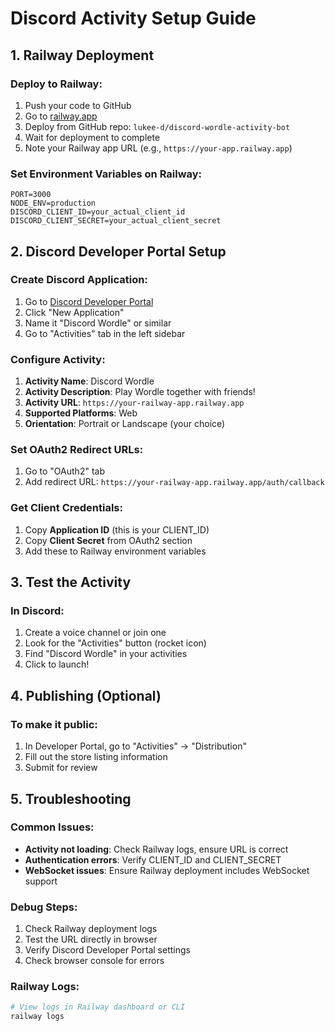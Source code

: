 # Discord Activity Setup Guide

## 1. Railway Deployment

### Deploy to Railway:
1. Push your code to GitHub
2. Go to [railway.app](https://railway.app)
3. Deploy from GitHub repo: `lukee-d/discord-wordle-activity-bot`
4. Wait for deployment to complete
5. Note your Railway app URL (e.g., `https://your-app.railway.app`)

### Set Environment Variables on Railway:
```
PORT=3000
NODE_ENV=production
DISCORD_CLIENT_ID=your_actual_client_id
DISCORD_CLIENT_SECRET=your_actual_client_secret
```

## 2. Discord Developer Portal Setup

### Create Discord Application:
1. Go to [Discord Developer Portal](https://discord.com/developers/applications)
2. Click "New Application"
3. Name it "Discord Wordle" or similar
4. Go to "Activities" tab in the left sidebar

### Configure Activity:
1. **Activity Name**: Discord Wordle
2. **Activity Description**: Play Wordle together with friends!
3. **Activity URL**: `https://your-railway-app.railway.app`
4. **Supported Platforms**: Web
5. **Orientation**: Portrait or Landscape (your choice)

### Set OAuth2 Redirect URLs:
1. Go to "OAuth2" tab
2. Add redirect URL: `https://your-railway-app.railway.app/auth/callback`

### Get Client Credentials:
1. Copy **Application ID** (this is your CLIENT_ID)
2. Copy **Client Secret** from OAuth2 section
3. Add these to Railway environment variables

## 3. Test the Activity

### In Discord:
1. Create a voice channel or join one
2. Look for the "Activities" button (rocket icon)
3. Find "Discord Wordle" in your activities
4. Click to launch!

## 4. Publishing (Optional)

### To make it public:
1. In Developer Portal, go to "Activities" → "Distribution"
2. Fill out the store listing information
3. Submit for review

## 5. Troubleshooting

### Common Issues:
- **Activity not loading**: Check Railway logs, ensure URL is correct
- **Authentication errors**: Verify CLIENT_ID and CLIENT_SECRET
- **WebSocket issues**: Ensure Railway deployment includes WebSocket support

### Debug Steps:
1. Check Railway deployment logs
2. Test the URL directly in browser
3. Verify Discord Developer Portal settings
4. Check browser console for errors

### Railway Logs:
```bash
# View logs in Railway dashboard or CLI
railway logs
```
